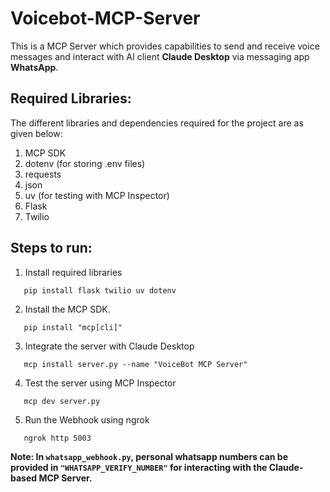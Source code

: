 # Voicebot-MCP-Server

This is a MCP Server which provides capabilities to send and receive voice messages and interact with AI client **Claude Desktop** via messaging app **WhatsApp**.

## Required Libraries:
The different libraries and dependencies required for the project are as given below:

1. MCP SDK
2. dotenv (for storing .env files)
3. requests
4. json
5. uv (for testing with MCP Inspector)
6. Flask
7. Twilio

## Steps to run:

1. Install required libraries
```
   pip install flask twilio uv dotenv
```
2. Install the MCP SDK.
```
   pip install "mcp[cli]"
```
3. Integrate the server with Claude Desktop
```
   mcp install server.py --name "VoiceBot MCP Server"
```
4. Test the server using MCP Inspector
```
   mcp dev server.py
```
5. Run the Webhook using ngrok
```
   ngrok http 5003
```

**Note: In ```whatsapp_webhook.py```, personal whatsapp numbers can be provided in ```"WHATSAPP_VERIFY_NUMBER"``` for interacting with the Claude-based MCP Server.**
